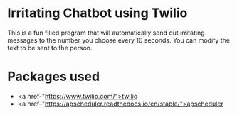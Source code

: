 # Irritating Chatbot using Twilio
This is a fun filled program that will automatically send out irritating messages to the number you choose every 10 seconds. You can modify the text to be sent to the person.



# Packages used
- <a href-"https://www.twilio.com/">twilio</a>
- <a href-"https://apscheduler.readthedocs.io/en/stable/">apscheduler</a>
